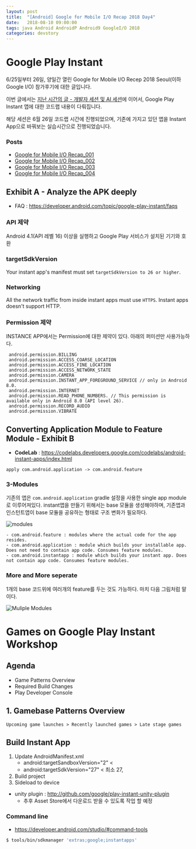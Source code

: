 ```yaml
---
layout: post
title:  "[Android] Google for Mobile I/O Recap 2018 Day4"
date:   2018-08-10 09:00:00
tags: java Android AndroidP Android9 GoogleI/O 2018
categories: devstory
---
```


# Google Play Instant

6/25일부터 26일, 양일간 열린 Google for Mobile I/O Recep 2018 Seoul(이하 Google I/O) 참가후기에 대한 글입니다.

이번 글에서는 [지난 시간의 글 - 개발자 세션 및 AI 세션](h/devstory/2018/08/10/GoogleIOMobile-2018-Day3/)에 이어서, Google Play Instant 앱에 대한 코드랩 내용이 다뤄집니다.

해당 세션은 6월 26일 코드랩 시간에 진행되었으며, 기존에 가지고 있던 앱을 Instant App으로 바꿔보는 실습시간으로 진행되었습니다.

### Posts
- [Google for Mobile I/O Recap_001](/devstory/2018/08/10/GoogleIOMobile-2018-Day1/) <br/>
- [Google for Mobile I/O Recap_002](/devstory/2018/08/10/GoogleIOMobile-2018-Day2/) <br/>
- [Google for Mobile I/O Recap_003](/devstory/2018/08/10/GoogleIOMobile-2018-Day3/) <br/>
- [Google for Mobile I/O Recap_004](/devstory/2018/08/10/GoogleIOMobile-2018-Day4/) <br/>



## Exhibit A - Analyze the APK deeply

- FAQ : https://developer.android.com/topic/google-play-instant/faqs


### API 제약
Android 4.1(API 레벨 16) 이상을 실행하고 Google Play 서비스가 설치된 기기와 호환


### targetSdkVersion
Your instant app's manifest must set `targetSdkVersion to 26 or higher`.


### Networking
All the network traffic from inside instant apps must use `HTTPS`. Instant apps doesn't support HTTP.

### Permission 제약
INSTANCE APP에서는 Permission에 대한 제약이 있다.
아래의 퍼미션만 사용가능하다.

```
 android.permission.BILLING
 android.permission.ACCESS_COARSE_LOCATION
 android.permission.ACCESS_FINE_LOCATION
 android.permission.ACCESS_NETWORK_STATE
 android.permission.CAMERA
 android.permission.INSTANT_APP_FOREGROUND_SERVICE // only in Android 8.0.
 android.permission.INTERNET
 android.permission.READ_PHONE_NUMBERS. // This permission is available only in Android 8.0 (API level 26).
 android.permission.RECORD_AUDIO
 android.permission.VIBRATE
```





## Converting Application Module to Feature Module - Exhibit B

- **CodeLab** : https://codelabs.developers.google.com/codelabs/android-instant-apps/index.html


```
apply com.android.application -> com.android.feature
```

### 3-Modules
기존의 앱은 `com.android.application` gradle 설정을 사용한 single app module로 이루어져있다.
instant앱을 만들기 위해서는 base 모듈을 생성해야하며, 기존앱과 인스턴트앱이 base 모듈을 공유하는 형태로 구조 변화가 필요하다.

![modules](https://codelabs.developers.google.com/codelabs/android-instant-apps/img/732de5f26beedbff.png)

```
- com.android.feature : modules where the actual code for the app resides.
- com.android.application : module which builds your installable app. Does not need to contain app code. Consumes feature modules.
- com.android.instantapp : module which builds your instant app. Does not contain app code. Consumes feature modules.
```


### More and More seperate
1개의 base 코드위에 여러개의 feature를 두는 것도 가능하다. 마치 다음 그림처럼 말이다.

![Muliple Modules](https://codelabs.developers.google.com/codelabs/android-multi-feature-instant-app/img/fe90bb64322ffae0.png)



# Games on Google Play Instant Workshop

## Agenda
- Game Patterns Overview
- Required Build Changes
- Play Developer Console


## 1. Gamebase Patterns Overview
```
Upcoming game launches > Recently launched games > Late stage games
```



## Build Instant App
1. Update AndroidManifest.xml
    - android:targetSandboxVersion="2"       < <manifest />
    - android:targetSdkVersion="27"          < 최소 27, <uses-sdk />
2. Build project
3. Sideload to device


- unity plugin : http://github.com/google/play-instant-unity-plugin
    - 추후 Asset Store에서 다운로드 받을 수 있도록 작업 할 예정



### Command line
- https://developer.android.com/studio/#command-tools

```sh
$ tools/bin/sdkmanager 'extras;google;instantapps'
```